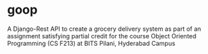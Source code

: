 # goop

A Django-Rest API to create a grocery delivery system as part of an assignment satisfying partial credit for the course Object Oriented Programming (CS F213) at BITS Pilani, Hyderabad Campus
